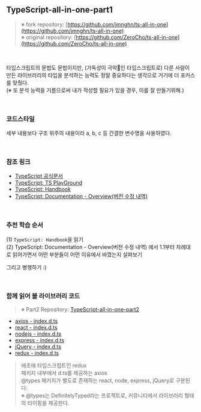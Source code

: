 ## TypeScript-all-in-one-part1

> ※ fork repository: [https://github.com/jmnghn/ts-all-in-one](https://github.com/jmnghn/ts-all-in-one) <br />
> ※ original repository: [https://github.com/ZeroCho/ts-all-in-one](https://github.com/ZeroCho/ts-all-in-one)

<br />

타입스크립트의 문법도 문법이지만, (가독성이 극악👿인 타입스크립트로) 다른 사람이 만든 라이브러리의 타입을 분석하는 능력도 정말 중요하다는 생각으로 거기에 더 포커스를 맞췄다.<br />
(※ 또 분석 능력을 기름으로써 내가 작성할 필요가 있을 경우, 이를 잘 만들기위해.)

<br />

### 코드스타일

세부 내용보다 구조 위주의 내용이라 a, b, c 등 간결한 변수명을 사용하였다.

<br />

### 참조 링크

- [TypeScript 공식문서](https://www.typescriptlang.org/)
- [TypeScript: TS PlayGround](https://www.typescriptlang.org/play)
- [TypeScript: Handbook](https://www.typescriptlang.org/docs/handbook/intro.html)
- [TypeScript: Documentation - Overview(버전 수정 내역)](https://www.typescriptlang.org/docs/handbook/release-notes/overview.html)

<br />

### 추천 학습 순서

(1) `TypeScript: Handbook`을 읽기 <br />
(2) TypeScript: Documentation - Overview(버전 수정 내역) 에서 1.1부터 차례대로 읽어가면서 어떤 부분들이 어떤 이유에서 바꼈는지 살펴보기

그리고 병행하기 :)

<br />

### 함께 읽어 볼 라이브러리 코드

> ※ Part2 Repository: [TypeScript-all-in-one-part2](https://github.com/jmnghn/TypeScript-all-in-one-part2)

- [axios - index.d.ts](https://github.com/axios/axios/blob/v1.x/index.d.ts)
- [react - index.d.ts](https://github.com/DefinitelyTyped/DefinitelyTyped/blob/master/types/react/index.d.ts)
- [nodejs - index.d.ts](https://github.com/DefinitelyTyped/DefinitelyTyped/blob/master/types/node/index.d.ts)
- [express - index.d.ts](https://github.com/DefinitelyTyped/DefinitelyTyped/blob/master/types/express/index.d.ts)
- [jQuery - index.d.ts](https://github.com/DefinitelyTyped/DefinitelyTyped/blob/master/types/jquery/JQuery.d.ts)
- [redux - index.d.ts](https://github.com/reduxjs/redux/blob/master/src/index.ts)

> 애초에 타입스크립트인 redux<br />
> 패키지 내부에서 d.ts를 제공하는 axios<br />
> @types 패키지가 별도로 존재하는 react, node, express, jQuery로 구분된다.<br />
> ※ @types는 DefinitelyTyped라는 프로젝트로, 커뮤니티에서 라이브러리 형태의 타이핑을 제공한다.
